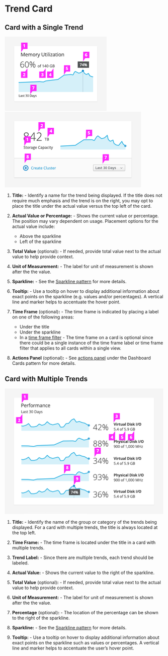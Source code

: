 # Trend Card

## Card with a Single Trend
![Single Card Callout](img/trend-card-single-callout.png)
![Action Card Callout](img/trend-card-action-callout.png)

  1. **Title:**
    - Identify a name for the trend being displayed. If the title does not require much emphasis and the trend is on the right, you may opt to place the title under the actual value versus the top left of the card.

  1. **Actual Value or Percentage:**
    - Shows the current value or percentage. The position may vary dependent on usage. Placement options for the actual value include:
      - Above the sparkline
      - Left of the sparkline

  1. **Total Value** (optional)**:**
    - If needed, provide total value next to the actual value to help provide context.

  1. **Unit of Measurement:**
    - The label for unit of measurement is shown after the the value.

  1. **Sparkline:**
    - See the [Sparkline pattern](https://www.patternfly.org/pattern-library/data-visualization/sparkline/) for more details.

  1. **Tooltip:**
    - Use a tooltip on hover to display additional information about exact points on the sparkline (e.g. values and/or percentages). A vertical line and marker helps to accentuate the hover point.

  1. **Time Frame** (optional)**:**
    - The time frame is indicated by placing a label on one of the following areas:
      - Under the title
      - Under the sparkline
      - In a [time frame filter](https://www.patternfly.org/pattern-library/dashboard/dashboard-card/#example-overview-1)
    - The time frame on a card is optional since there could be a single instance of the time frame label or time frame filter that applies to all cards within a single view.

  1. **Actions Panel** (optional)**:**
    - See [actions panel](https://www.patternfly.org/pattern-library/dashboard/dashboard-card/#example-overview-2) under the Dashboard Cards pattern for more details.

## Card with Multiple Trends

![Card with Multiple Trends](img/trend-card-multi-callout.png)

  1. **Title:**
    - Identify the name of the group or category of the trends being displayed. For a card with multiple trends, the title is always located at the top left.

  1. **Time Frame:**
    - The time frame is located under the title in a card with multiple trends.

  1. **Trend Label:**
    - Since there are multiple trends, each trend should be labeled.

  1. **Actual Value:**
    - Shows the current value to the right of the sparkline.

  1. **Total Value** (optional)**:**
    - If needed, provide total value next to the actual value to help provide context.

  1. **Unit of Measurement:**
    - The label for unit of measurement is shown after the the value.

  1. **Percentage** (optional)**:**
    - The location of the percentage can be shown to the right of the sparkline.

  1. **Sparkline:**
    - See the [Sparkline pattern](http://patternfly.org/pattern-library/data-visualization/sparkline/) for more details.

  1. **Tooltip:**
    - Use a tooltip on hover to display additional information about exact points on the sparkline such as values or percentages. A vertical line and marker helps to accentuate the user’s hover point.
